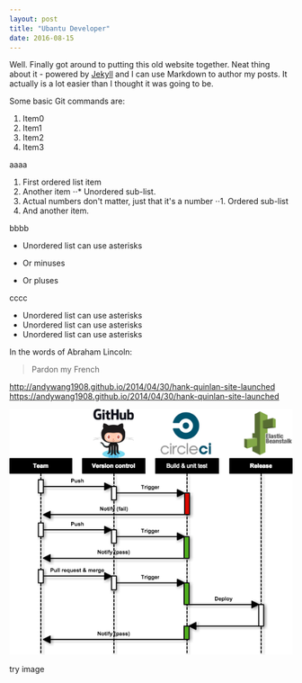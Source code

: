 ```yaml
---
layout: post
title: "Ubantu Developer"
date: 2016-08-15
---
```


Well. Finally got around to putting this old website together. Neat thing about it - powered by [Jekyll](http://jekyllrb.com) and I can use Markdown to author my posts. It actually is a lot easier than I thought it was going to be.

Some basic Git commands are:
1. Item0
2. Item1
3. Item2
4. Item3

aaaa
1. First ordered list item
2. Another item
⋅⋅* Unordered sub-list. 
1. Actual numbers don't matter, just that it's a number
⋅⋅1. Ordered sub-list
4. And another item.

bbbb
* Unordered list can use asterisks
- Or minuses
+ Or pluses

cccc
* Unordered list can use asterisks
* Unordered list can use asterisks
* Unordered list can use asterisks


In the words of Abraham Lincoln:

> Pardon my French

http://andywang1908.github.io/2014/04/30/hank-quinlan-site-launched
https://andywang1908.github.io/2014/04/30/hank-quinlan-site-launched

<img src='/images/2016-08-04-CI.png'/>

try image
